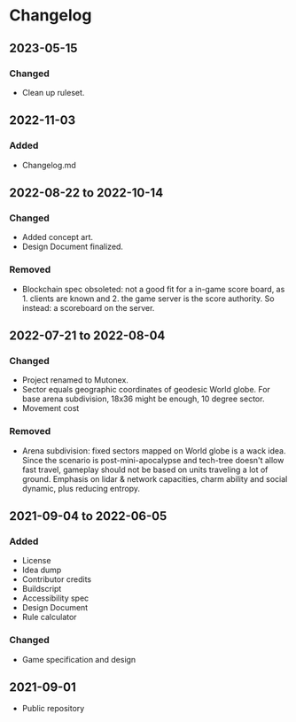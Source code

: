 # Changelog

## 2023-05-15

### Changed
- Clean up ruleset.


## 2022-11-03

### Added

- Changelog.md


## 2022-08-22 to 2022-10-14

### Changed

- Added concept art.
- Design Document finalized.

### Removed

- Blockchain spec obsoleted: not a good fit for a in-game score board, as 1. clients are known and 2. the game server is the score authority. So instead: a scoreboard on the server.


## 2022-07-21 to 2022-08-04

### Changed

- Project renamed to Mutonex.
- Sector equals geographic coordinates of geodesic World globe. For base arena subdivision, 18x36 might be enough, 10 degree sector.
- Movement cost

### Removed
- Arena subdivision: fixed sectors mapped on World globe is a wack idea. Since the scenario is post-mini-apocalypse and tech-tree doesn't allow fast travel, gameplay should not be based on units traveling a lot of ground. Emphasis on lidar & network capacities, charm ability and social dynamic, plus reducing entropy.


## 2021-09-04 to 2022-06-05

### Added

- License
- Idea dump
- Contributor credits
- Buildscript
- Accessibility spec
- Design Document
- Rule calculator

### Changed

- Game specification and design


## 2021-09-01

- Public repository

